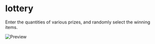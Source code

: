 # lottery
Enter the quantities of various prizes, and randomly select the winning items.

![Preview](https://github.com/shenxingy/lottery/blob/main/Preview.png)
